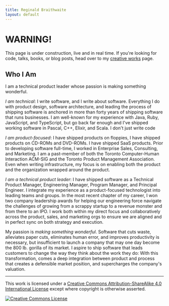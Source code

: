 ```yaml
---
title: Reginald Braithwaite
layout: default
---
```


# WARNING!

This page is under construction, live and in real time. If you're looking for code, talks, books, or blog posts, head over to my [creative works](/creative-works.html) page.

## Who I Am

I am a technical product leader whose passion is making something wonderful.

_I am technical_: I write software, and I write about software. Everything I do with product design, software architecture, and leading the process of shipping software is anchored in more than forty years of shipping software that runs businesses. I am well-known for my experience with Java, Ruby, JavaScript, and TypeScript, but go back far enough and I've shipped working software in Pascal, C++, Elixir, and Scala. I don't just write code

_I am product-focused_: I have shipped products on floppies, I have shipped products on CD-ROMs and DVD-ROMs. I have shipped SaaS products. Prior to developing software full-time, I worked in Enterprise Sales, Consulting, and Marketing. I am a past-member of both the Toronto Computer-Human Interaction ACM-SIG and the Toronto Product Management Association. Even when writing infrastructure, my focus is on enabling both the product and the organization wrapped around the product. 

_I am a technical product leader_: I have shipped software as a Technical Product Manager, Engineering Manager, Program Manager, and Principal Engineer. I integrate my experience as a product-focused technologist into leading teams and groups. In the most recent chapter of my career, I won two company leadership awards for helping our engineering force navigate the challenges of growing from a scrappy startup to a revenue monster and from there to an IPO. I work both within my direct focus and collaboratively across the product, sales, and marketing orgs to ensure we are aligned and in perfect sync on both strategy and execution. 

My passion is _making something wonderful_. Software that cuts waste, alleviates paper cuts, eliminates human error, and improves productivity is necessary, but insufficient to launch a company that may one day become the 800 lb. gorilla of its market. I aspire to ship software that leads customers to change the way they think about the work they do: With this transformation, comes a deep integration between product and process that creates a defensible market position, and supercharges the company's valuation.

---

This work is licensed under a <a rel="license" href="http://creativecommons.org/licenses/by-sa/4.0/">Creative Commons Attribution-ShareAlike 4.0 International License</a> except where copyright is otherwise asserted.

<a rel="license" href="http://creativecommons.org/licenses/by-sa/4.0/"><img alt="Creative Commons License" style="border-width:0" src="http://i.creativecommons.org/l/by-sa/4.0/80x15.png" /></a>
